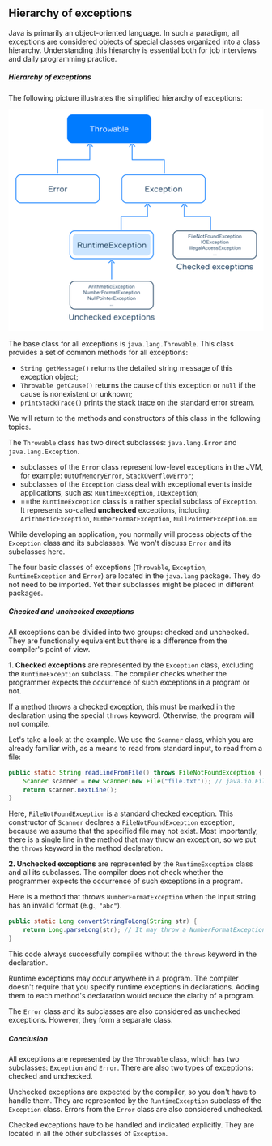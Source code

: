 ## Hierarchy of exceptions

Java is primarily an object-oriented language. In such a paradigm, all exceptions are considered objects of special classes organized into a class hierarchy. Understanding this hierarchy is essential both for job interviews and daily programming practice.

##### Hierarchy of exceptions

The following picture illustrates the simplified hierarchy of exceptions:

![img](57-HierarchyOfExceptions.assets/dce2aef6-e0e1-408a-ad3e-0eff03b06ec7.svg)

The base class for all exceptions is `java.lang.Throwable`. This class provides a set of common methods for all exceptions:

- `String getMessage()` returns the detailed string message of this exception object;
- `Throwable getCause()` returns the cause of this exception or `null` if the cause is nonexistent or unknown;
- `printStackTrace()` prints the stack trace on the standard error stream.

We will return to the methods and constructors of this class in the following topics.

The `Throwable` class has two direct subclasses: `java.lang.Error` and `java.lang.Exception`.

- subclasses of the `Error` class represent low-level exceptions in the JVM, for example: `OutOfMemoryError`, `StackOverflowError`;
- subclasses of the `Exception` class deal with exceptional events inside applications, such as: `RuntimeException`, `IOException`;
- ==the `RuntimeException` class is a rather special subclass of `Exception`. It represents so-called **unchecked** exceptions, including: `ArithmeticException`, `NumberFormatException`, `NullPointerException`.==

While developing an application, you normally will process objects of the `Exception` class and its subclasses. We won't discuss `Error` and its subclasses here.

The four basic classes of exceptions (`Throwable`, `Exception`, `RuntimeException` and `Error`) are located in the `java.lang` package. They do not need to be imported. Yet their subclasses might be placed in different packages.

##### Checked and unchecked exceptions

All exceptions can be divided into two groups: checked and unchecked. They are functionally equivalent but there is a difference from the compiler's point of view.

**1. Checked exceptions** are represented by the `Exception` class, excluding the `RuntimeException` subclass. The compiler checks whether the programmer expects the occurrence of such exceptions in a program or not.

If a method throws a checked exception, this must be marked in the declaration using the special `throws` keyword. Otherwise, the program will not compile.

Let's take a look at the example. We use the `Scanner` class, which you are already familiar with, as a means to read from standard input, to read from a file:

```java
public static String readLineFromFile() throws FileNotFoundException {
    Scanner scanner = new Scanner(new File("file.txt")); // java.io.FileNotFoundException
    return scanner.nextLine();
}
```

Here, `FileNotFoundException` is a standard checked exception. This constructor of `Scanner` declares a `FileNotFoundException` exception, because we assume that the specified file may not exist. Most importantly, there is a single line in the method that may throw an exception, so we put the `throws` keyword in the method declaration.

**2. Unchecked exceptions** are represented by the `RuntimeException` class and all its subclasses. The compiler does not check whether the programmer expects the occurrence of such exceptions in a program.

Here is a method that throws `NumberFormatException` when the input string has an invalid format (e.g., `"abc"`).

```java
public static Long convertStringToLong(String str) {
    return Long.parseLong(str); // It may throw a NumberFormatException
}
```

This code always successfully compiles without the `throws` keyword in the declaration.

Runtime exceptions may occur anywhere in a program. The compiler doesn't require that you specify runtime exceptions in declarations. Adding them to each method's declaration would reduce the clarity of a program.

The `Error` class and its subclasses are also considered as unchecked exceptions. However, they form a separate class.

##### Conclusion

All exceptions are represented by the `Throwable` class, which has two subclasses: `Exception` and `Error`. There are also two types of exceptions: checked and unchecked.

Unchecked exceptions are expected by the compiler, so you don't have to handle them. They are represented by the `RuntimeException` subclass of the `Exception` class. Errors from the `Error` class are also considered unchecked.

Checked exceptions have to be handled and indicated explicitly. They are located in all the other subclasses of `Exception`.